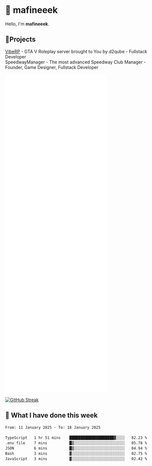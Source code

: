 # 👋 mafineeek
Hello, I'm **mafineeek**.

## 📝Projects

[VibeRP](https://v-rp.pl) - GTA V Roleplay server brought to You by d2qube - Fullstack Developer<br/>
SpeedwayManager - The most advanced Speedway Club Manager - Founder, Game Designer, Fullstack Developer


![](./github-metrics.svg)

[![GitHub Streak](https://streak-stats.demolab.com/?user=mafineeek)](https://git.io/streak-stats)

## 📰 What I have done this week
<!--START_SECTION:waka-->

```txt
From: 11 January 2025 - To: 18 January 2025

TypeScript   1 hr 51 mins    ████████████████████▓░░░░   82.23 %
.env file    7 mins          █▒░░░░░░░░░░░░░░░░░░░░░░░   05.78 %
JSON         6 mins          █▒░░░░░░░░░░░░░░░░░░░░░░░   04.94 %
Bash         3 mins          ▓░░░░░░░░░░░░░░░░░░░░░░░░   02.75 %
JavaScript   3 mins          ▓░░░░░░░░░░░░░░░░░░░░░░░░   02.42 %
```

<!--END_SECTION:waka-->
